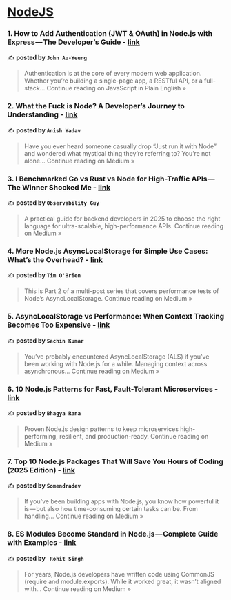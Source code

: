 
<h1><a href=https://medium.com/tag/nodejs/recommended target="_blank" rel="noopener noreferrer">NodeJS</a></h1>
<h3>1. How to Add Authentication (JWT & OAuth) in Node.js with Express — The Developer’s Guide - <a href="https://javascript.plainenglish.io/how-to-add-authentication-jwt-oauth-in-node-js-with-express-the-developers-guide-0a6bda563e33?source=rss------nodejs-5" target="_blank" rel="noopener noreferrer">link</a></h3>

✍️ **posted by `John Au-Yeung`**

<blockquote>Authentication is at the core of every modern web application. Whether you’re building a single-page app, a RESTful API, or a full-stack…
Continue reading on JavaScript in Plain English »</blockquote>

<h3>2. What the Fuck is Node? A Developer’s Journey to Understanding - <a href="https://medium.com/@visy-ani/what-the-fuck-is-node-a-developers-journey-to-understanding-9e62cb71fdb1?source=rss------nodejs-5" target="_blank" rel="noopener noreferrer">link</a></h3>

✍️ **posted by `Anish Yadav`**

<blockquote>Have you ever heard someone casually drop “Just run it with Node” and wondered what mystical thing they’re referring to? You’re not alone…
Continue reading on Medium »</blockquote>

<h3>3. I Benchmarked Go vs Rust vs Node for High-Traffic APIs — The Winner Shocked Me - <a href="https://observabilityguy.medium.com/i-benchmarked-go-vs-rust-vs-node-for-high-traffic-apis-the-winner-shocked-me-549aa6f27ac0?source=rss------nodejs-5" target="_blank" rel="noopener noreferrer">link</a></h3>

✍️ **posted by `Observability Guy`**

<blockquote>A practical guide for backend developers in 2025 to choose the right language for ultra-scalable, high-performance APIs.
Continue reading on Medium »</blockquote>

<h3>4. More Node.js AsyncLocalStorage for Simple Use Cases: What’s the Overhead? - <a href="https://medium.com/@tobrien/more-node-js-asynclocalstorage-for-simple-use-cases-whats-the-overhead-c872c5a7d736?source=rss------nodejs-5" target="_blank" rel="noopener noreferrer">link</a></h3>

✍️ **posted by `Tim O'Brien`**

<blockquote>This is Part 2 of a multi-post series that covers performance tests of Node’s AsyncLocalStorage.
Continue reading on Medium »</blockquote>

<h3>5. AsyncLocalStorage vs Performance: When Context Tracking Becomes Too Expensive - <a href="https://medium.com/@sachin.backend.dev/asynclocalstorage-vs-performance-when-context-tracking-becomes-too-expensive-5bf417cd4128?source=rss------nodejs-5" target="_blank" rel="noopener noreferrer">link</a></h3>

✍️ **posted by `Sachin Kumar`**

<blockquote>You’ve probably encountered AsyncLocalStorage (ALS) if you’ve been working with Node.js for a while. Managing context across asynchronous…
Continue reading on Medium »</blockquote>

<h3>6. 10 Node.js Patterns for Fast, Fault-Tolerant Microservices - <a href="https://medium.com/@bhagyarana80/10-node-js-patterns-for-fast-fault-tolerant-microservices-326954544499?source=rss------nodejs-5" target="_blank" rel="noopener noreferrer">link</a></h3>

✍️ **posted by `Bhagya Rana`**

<blockquote>Proven Node.js design patterns to keep microservices high-performing, resilient, and production-ready.
Continue reading on Medium »</blockquote>

<h3>7. Top 10 Node.js Packages That Will Save You Hours of Coding (2025 Edition) - <a href="https://medium.com/@somendradev23/top-10-node-js-packages-that-will-save-you-hours-of-coding-2025-edition-8a1356f895f2?source=rss------nodejs-5" target="_blank" rel="noopener noreferrer">link</a></h3>

✍️ **posted by `Somendradev`**

<blockquote>If you’ve been building apps with Node.js, you know how powerful it is — but also how time-consuming certain tasks can be. From handling…
Continue reading on Medium »</blockquote>

<h3>8.  ES Modules Become Standard in Node.js — Complete Guide with Examples - <a href="https://medium.com/@rohitjsingh16/es-modules-become-standard-in-node-js-complete-guide-with-examples-f6ce89da2a5c?source=rss------nodejs-5" target="_blank" rel="noopener noreferrer">link</a></h3>

✍️ **posted by `  Rohit Singh `**

<blockquote>For years, Node.js developers have written code using CommonJS (require and module.exports). While it worked great, it wasn’t aligned with…
Continue reading on Medium »</blockquote>

